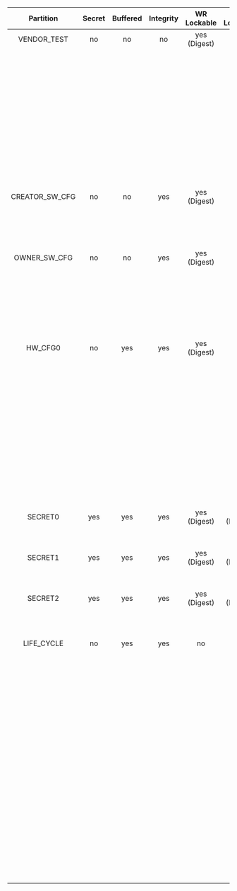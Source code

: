 <!--
DO NOT EDIT THIS FILE DIRECTLY.
It has been generated with ./util/design/gen-otp-mmap.py
-->

|   Partition    |  Secret  |  Buffered  |  Integrity  |  WR Lockable  |  RD Lockable  | Description                                                         |
|:--------------:|:--------:|:----------:|:-----------:|:-------------:|:-------------:|:--------------------------------------------------------------------|
|  VENDOR_TEST   |    no    |     no     |     no      | yes (Digest)  |   yes (CSR)   | Vendor test partition.                                              |
|                |          |            |             |               |               | This is reserved for manufacturing smoke checks. The OTP wrapper    |
|                |          |            |             |               |               | control logic inside prim_otp is allowed to read/write to this      |
|                |          |            |             |               |               | region. ECC uncorrectable errors seen on the functional prim_otp    |
|                |          |            |             |               |               | interface will not lead to an alert for this partition.             |
|                |          |            |             |               |               | Instead, such errors will be reported as correctable ECC errors.    |
| CREATOR_SW_CFG |    no    |     no     |     yes     | yes (Digest)  |   yes (CSR)   | Software configuration partition.                                   |
|                |          |            |             |               |               | This is for device-specific calibration data. For example, clock,   |
|                |          |            |             |               |               | LDO, RNG.                                                           |
|  OWNER_SW_CFG  |    no    |     no     |     yes     | yes (Digest)  |   yes (CSR)   | Software configuration partition.                                   |
|                |          |            |             |               |               | This contains data that changes software behavior in the ROM, for   |
|                |          |            |             |               |               | example enabling defensive features in ROM or selecting failure     |
|                |          |            |             |               |               | modes if verification fails.                                        |
|    HW_CFG0     |    no    |    yes     |     yes     | yes (Digest)  |      no       | Hardware configuration 0 partition.                                 |
|                |          |            |             |               |               | This contains                                                       |
|                |          |            |             |               |               | - DEVICE_ID: Unique device identifier.                              |
|                |          |            |             |               |               | - MANUF_STATE: Vector for capturing the manufacturing status.       |
|                |          |            |             |               |               | - EN_SRAM_IFETCH: Enable / disable execute from SRAM CSR switch.    |
|                |          |            |             |               |               | - EN_CSRNG_SW_APP_READ: This input efuse is used to enable access   |
|                |          |            |             |               |               | to the NIST internal state per instance.                            |
|    SECRET0     |   yes    |    yes     |     yes     | yes (Digest)  | yes (Digest)  | Secret partition 0.                                                 |
|                |          |            |             |               |               | This contains TEST lifecycle unlock tokens.                         |
|    SECRET1     |   yes    |    yes     |     yes     | yes (Digest)  | yes (Digest)  | Secret partition 1.                                                 |
|                |          |            |             |               |               | This contains SRAM and flash scrambling keys.                       |
|    SECRET2     |   yes    |    yes     |     yes     | yes (Digest)  | yes (Digest)  | Secret partition 2.                                                 |
|                |          |            |             |               |               | This contains RMA unlock token, creator root key, and creator seed. |
|   LIFE_CYCLE   |    no    |    yes     |     yes     |      no       |      no       | Lifecycle partition.                                                |
|                |          |            |             |               |               | This contains lifecycle transition count and state. This partition  |
|                |          |            |             |               |               | cannot be locked since the life cycle state needs to advance to RMA |
|                |          |            |             |               |               | in-field. Note that while this partition is not marked secret, it   |
|                |          |            |             |               |               | is not readable nor writeable via the DAI. Only the LC controller   |
|                |          |            |             |               |               | can access this partition, and even via the LC controller it is not |
|                |          |            |             |               |               | possible to read the raw manufacturing life cycle state in encoded  |
|                |          |            |             |               |               | form, since that encoding is considered a netlist secret. The LC    |
|                |          |            |             |               |               | controller only exposes a decoded version of this state.            |
